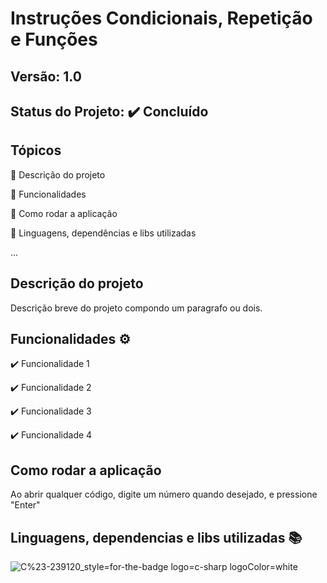 # Instruções Condicionais, Repetição e Funções
## Versão: 1.0 
## Status do Projeto: :heavy_check_mark: Concluído 

## Tópicos
:small_blue_diamond: Descrição do projeto 

:small_blue_diamond: Funcionalidades

:small_blue_diamond: Como rodar a aplicação

:small_blue_diamond: Linguagens, dependências e libs utilizadas

...

## Descrição do projeto
Descrição breve do projeto compondo um paragrafo ou dois.

## Funcionalidades :gear:
:heavy_check_mark: Funcionalidade 1

:heavy_check_mark: Funcionalidade 2

:heavy_check_mark: Funcionalidade 3

:heavy_check_mark: Funcionalidade 4

## Como rodar a aplicação 
Ao abrir qualquer código, digite um número quando desejado, e pressione "Enter"

## Linguagens, dependencias e libs utilizadas :books:
![C%23-239120_style=for-the-badge logo=c-sharp logoColor=white](https://github.com/LeonardoMatioliGomes/AF_1206/assets/127799008/004c2e4e-1633-461e-9bbe-6ccb86f2fc5e)
